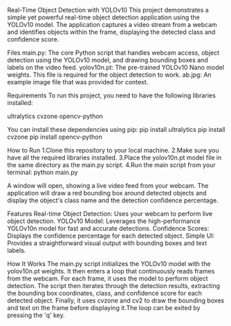 Real-Time Object Detection with YOLOv10
This project demonstrates a simple yet powerful real-time object detection application using the YOLOv10 model. The application captures a video stream from a webcam and identifies objects within the frame, displaying the detected class and confidence score.

Files
main.py: The core Python script that handles webcam access, object detection using the YOLOv10 model, and drawing bounding boxes and labels on the video feed.
yolov10n.pt: The pre-trained YOLOv10 Nano model weights. This file is required for the object detection to work.
ab.jpg: An example image file that was provided for context.

Requirements
To run this project, you need to have the following libraries installed:

ultralytics
cvzone
opencv-python

You can install these dependencies using pip:    pip install ultralytics
                                                 pip install cvzone
                                                 pip install opencv-python

How to Run
1.Clone this repository to your local machine.
2.Make sure you have all the required libraries installed.
3.Place the yolov10n.pt model file in the same directory as the main.py script.
4.Run the main script from your terminal:    python main.py

A window will open, showing a live video feed from your webcam. The application will draw a red bounding box around detected objects and display the object's class name and the detection confidence percentage.

Features
Real-time Object Detection: Uses your webcam to perform live object detection.
YOLOv10 Model: Leverages the high-performance YOLOv10n model for fast and accurate detections.
Confidence Scores: Displays the confidence percentage for each detected object.
Simple UI: Provides a straightforward visual output with bounding boxes and text labels.

How It Works
The main.py script initializes the YOLOv10 model with the yolov10n.pt weights. It then enters a loop that continuously reads frames from the webcam. For each frame, it uses the model to perform object detection. The script then iterates through the detection results, extracting the bounding box coordinates, class, and confidence score for each detected object. Finally, it uses cvzone and cv2 to draw the bounding boxes and text on the frame before displaying it.The loop can be exited by pressing the 'q' key.
